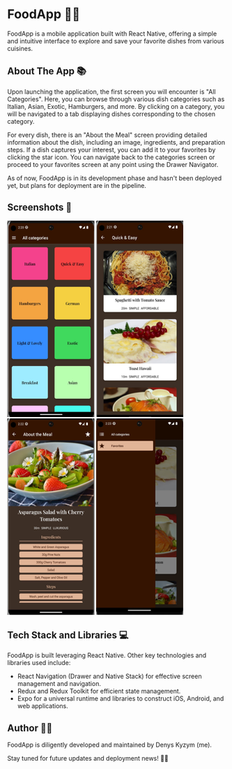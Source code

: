 # FoodApp 🍲📱

FoodApp is a mobile application built with React Native, offering a simple and intuitive interface to explore and save your favorite dishes from various cuisines.

## About The App 📚

Upon launching the application, the first screen you will encounter is "All Categories". Here, you can browse through various dish categories such as Italian, Asian, Exotic, Hamburgers, and more. By clicking on a category, you will be navigated to a tab displaying dishes corresponding to the chosen category.

For every dish, there is an "About the Meal" screen providing detailed information about the dish, including an image, ingredients, and preparation steps. If a dish captures your interest, you can add it to your favorites by clicking the star icon. You can navigate back to the categories screen or proceed to your favorites screen at any point using the Drawer Navigator.

As of now, FoodApp is in its development phase and hasn't been deployed yet, but plans for deployment are in the pipeline.

## Screenshots 📸

<p float="left">
  <img src="./assets/screenshots/allCategories.jpg" width="200" height="450" />
  <img src="./assets/screenshots/category.jpg" width="200" height="450" />
  <img src="./assets/screenshots/about.jpg" width="200" height="450" />
  <img src="./assets/screenshots/favorites.jpg" width="200" height="450" />
</p>

## Tech Stack and Libraries 💻

FoodApp is built leveraging React Native. Other key technologies and libraries used include:

- React Navigation (Drawer and Native Stack) for effective screen management and navigation.
- Redux and Redux Toolkit for efficient state management.
- Expo for a universal runtime and libraries to construct iOS, Android, and web applications.

## Author 🧑‍💻

FoodApp is diligently developed and maintained by Denys Kyzym (me).

Stay tuned for future updates and deployment news! 🚀🔥
